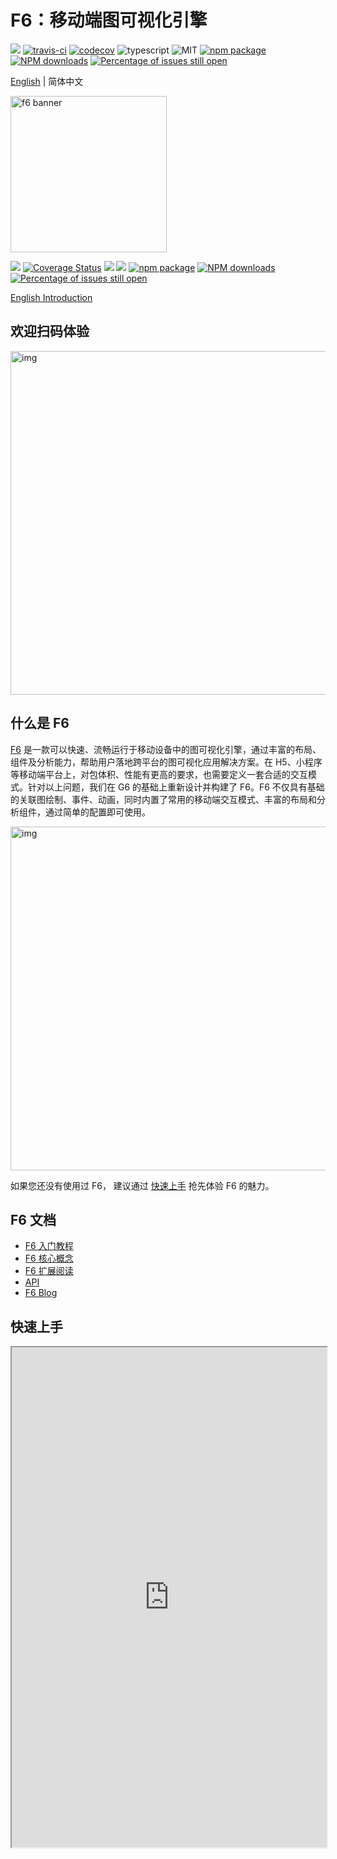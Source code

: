 # F6：移动端图可视化引擎

![](https://gw.alipayobjects.com/mdn/rms_5c3b4a/afts/img/A*KV1pSIPeJPAAAAAAAAAAAAAAARQnAQ) [![travis-ci](https://img.shields.io/travis/antvis/f6.svg)](https://travis-ci.org/antvis/f6) [![codecov](https://codecov.io/gh/antvis/f6/branch/master/graph/badge.svg)](https://codecov.io/gh/antvis/f6) ![typescript](https://img.shields.io/badge/language-typescript-red.svg) ![MIT](https://img.shields.io/badge/license-MIT-000000.svg) [![npm package](https://img.shields.io/npm/v/@antv/f6.svg)](https://www.npmjs.com/package/@antv/f6) [![NPM downloads](http://img.shields.io/npm/dm/@antv/f6.svg)](https://npmjs.org/package/@antv/f6) [![Percentage of issues still open](http://isitmaintained.com/badge/open/antvis/f6.svg)](http://isitmaintained.com/project/antvis/f6 'Percentage of issues still open')

[English](./README-en-US.md) | 简体中文

<img src="https://gw.alipayobjects.com/mdn/rms_5c3b4a/afts/img/A*KV1pSIPeJPAAAAAAAAAAAAAAARQnAQ" height="250" alt="f6 banner" />

[![](https://img.shields.io/travis/antvis/f6.svg)](https://travis-ci.org/antvis/f6) [![Coverage Status](https://coveralls.io/repos/github/antvis/F6/badge.svg)](https://coveralls.io/github/antvis/F6) ![](https://img.shields.io/badge/language-javascript-red.svg) ![](https://img.shields.io/badge/license-MIT-000000.svg) [![npm package](https://img.shields.io/npm/v/@antv/f6.svg)](https://www.npmjs.com/package/@antv/f6) [![NPM downloads](https://img.shields.io/npm/dm/@antv/f6.svg)](https://npmjs.org/package/@antv/f6) [![Percentage of issues still open](https://isitmaintained.com/badge/open/antvis/f6.svg)](https://isitmaintained.com/project/antvis/f6 'Percentage of issues still open')

[English Introduction](/en/docs/manual/introduction/)

## 欢迎扫码体验

<img src='https://gw.alipayobjects.com/mdn/rms_5c3b4a/afts/img/A*-VctS49Qe6QAAAAAAAAAAAAAARQnAQ' width=550 alt='img'/>

## 什么是 F6

<a href='https://github.com/antvis/f6' target='_blank'>F6</a> 是一款可以快速、流畅运行于移动设备中的图可视化引擎，通过丰富的布局、组件及分析能力，帮助用户落地跨平台的图可视化应用解决方案。在 H5、小程序等移动端平台上，对包体积、性能有更高的要求，也需要定义一套合适的交互模式。针对以上问题，我们在 G6 的基础上重新设计并构建了 F6。F6 不仅具有基础的关联图绘制、事件、动画，同时内置了常用的移动端交互模式、丰富的布局和分析组件，通过简单的配置即可使用。

<img src='https://gw.alipayobjects.com/mdn/rms_5c3b4a/afts/img/A*vSB8TolCFVYAAAAAAAAAAAAAARQnAQ' width=550 alt='img'/>

如果您还没有使用过 F6， 建议通过 [快速上手](/zh/docs/manual/getting-started) 抢先体验 F6 的魅力。

## F6 文档

- [F6 入门教程](/zh/docs/manual/tutorial/preface)
- [F6 核心概念](/zh/docs/manual/middle/graph)
- [F6 扩展阅读](/zh/docs/manual/advanced/coordinate-system)
- [API](/zh/docs/api/Graph)
- [F6 Blog](https://www.yuque.com/antv/g6-blog)

## 快速上手

<iframe src="https://herbox-embed.alipay.com/p/f6/demo?editorSlider=expand&previewZoom=100&defaultOpenedFiles=pages/index/index.js" width="100%" height=800/>

更详细的内容请参考 [快速上手](/zh/docs/manual/getting-started) 文档。

## F6 图可视化交流群

欢迎各界 F6 使用者、图可视化爱好者加入 **F6 超级服务群**（钉钉群，使用钉钉扫一扫加入）讨论与交流。

<p>
    <img src='https://gw.alipayobjects.com/mdn/rms_5c3b4a/afts/img/A*wEQkTKK9GgMAAAAAAAAAAAAAARQnAQ' style='width:250px;display:inline-block;vertical-align:top;' alt='' />
</p>

## 如何贡献

请让我们知道您要解决或贡献什么，所以在贡献之前请先提交 <a href='https://github.com/antvis/f6/issues' target='_blank'>issues</a> 描述 bug 或建议。

成为一个贡献者前请阅读 <a href='https://github.com/antvis/F6/blob/master/packages/f6/CONTRIBUTING.zh-CN.md' target='_blank'>代码贡献规范</a>。

## License

<a href='https://github.com/antvis/f6/blob/master/LICENSE' target='_blank'>MIT license</a>。
